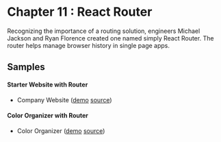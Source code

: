 Chapter 11 : React Router
==================
Recognizing the importance of a routing solution, engineers Michael Jackson and Ryan Florence created one named 
simply React Router. The router helps manage browser history in single page apps. 

Samples
--------

#### Starter Website with Router

* Company Website ([demo](https://rawgit.com/MoonHighway/learning-react/master/chapter-11/company-website/dist/)
[source](https://github.com/MoonHighway/learning-react/blob/master/chapter-11/company-website/))

#### Color Organizer with Router

* Color Organizer ([demo](https://rawgit.com/MoonHighway/learning-react/master/chapter-11/color-organizer/dist/)
[source](https://github.com/MoonHighway/learning-react/blob/master/chapter-11/color-organizer/))
